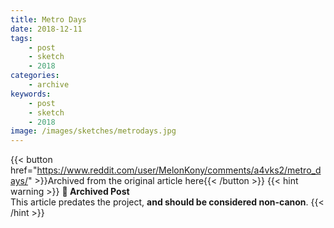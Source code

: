 ```yaml
---
title: Metro Days
date: 2018-12-11
tags:
    - post
    - sketch
    - 2018
categories:
    - archive
keywords:
    - post
    - sketch
    - 2018
image: /images/sketches/metrodays.jpg
---
```

{{< button href="https://www.reddit.com/user/MelonKony/comments/a4vks2/metro_days/" >}}Archived from the original article here{{< /button >}}
{{< hint warning >}}
**🌸 Archived Post**  
This article predates the project, **and should be considered non-canon**.
{{< /hint >}}
